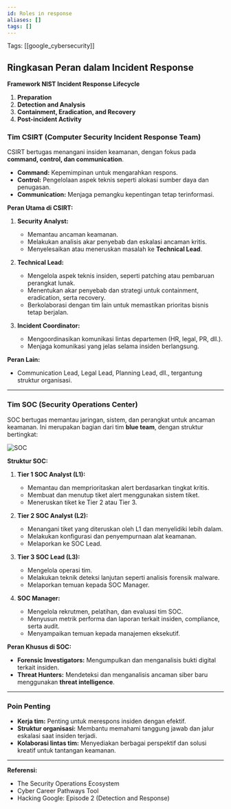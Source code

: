 ```yaml
---
id: Roles in response
aliases: []
tags: []
---
```


Tags: [[google_cybersecurity]]

## Ringkasan Peran dalam Incident Response

**Framework NIST Incident Response Lifecycle**
1. **Preparation**
2. **Detection and Analysis**
3. **Containment, Eradication, and Recovery**
4. **Post-incident Activity**

### **Tim CSIRT (Computer Security Incident Response Team)**
CSIRT bertugas menangani insiden keamanan, dengan fokus pada **command, control, dan communication**.
- **Command:** Kepemimpinan untuk mengarahkan respons.
- **Control:** Pengelolaan aspek teknis seperti alokasi sumber daya dan penugasan.
- **Communication:** Menjaga pemangku kepentingan tetap terinformasi.

**Peran Utama di CSIRT:**
1. **Security Analyst:**
   - Memantau ancaman keamanan.
   - Melakukan analisis akar penyebab dan eskalasi ancaman kritis.
   - Menyelesaikan atau meneruskan masalah ke **Technical Lead**.

2. **Technical Lead:**
   - Mengelola aspek teknis insiden, seperti patching atau pembaruan perangkat lunak.
   - Menentukan akar penyebab dan strategi untuk containment, eradication, serta recovery.
   - Berkolaborasi dengan tim lain untuk memastikan prioritas bisnis tetap berjalan.

3. **Incident Coordinator:**
   - Mengoordinasikan komunikasi lintas departemen (HR, legal, PR, dll.).
   - Menjaga komunikasi yang jelas selama insiden berlangsung.

**Peran Lain:**
- Communication Lead, Legal Lead, Planning Lead, dll., tergantung struktur organisasi.

---

### **Tim SOC (Security Operations Center)**
SOC bertugas memantau jaringan, sistem, dan perangkat untuk ancaman keamanan. Ini merupakan bagian dari tim **blue team**, dengan struktur bertingkat:

![SOC](https://d3c33hcgiwev3.cloudfront.net/imageAssetProxy.v1/CMDszNSgSryqbipKuGOU2Q_222b5865df5f4a72a785cd94279d99f1_CkqInM-0iDHKapM_2jS_68ZBhx11oR2GR_fCveMT5EI39E4h_dsAwBstgiRAXmj-mLFWXeOLNnSpBeMpDrEOiP9N8P9efbhWwLqNx-nDZFmoa6ue7SuqH0iUjmnMPWmpEcZPjKUY7ONnH6qkmt7wqF1XpuxPDe1zCbwGriZcyQRpSru_CG-tzvFvMDe5cg?expiry=1736121600000&hmac=-zpUQ5FVtPbKsy2JtPJqv14TD-qak2TyZk4f6KxYvJU)

**Struktur SOC:**
1. **Tier 1 SOC Analyst (L1):**
   - Memantau dan memprioritaskan alert berdasarkan tingkat kritis.
   - Membuat dan menutup tiket alert menggunakan sistem tiket.
   - Meneruskan tiket ke Tier 2 atau Tier 3.

2. **Tier 2 SOC Analyst (L2):**
   - Menangani tiket yang diteruskan oleh L1 dan menyelidiki lebih dalam.
   - Melakukan konfigurasi dan penyempurnaan alat keamanan.
   - Melaporkan ke SOC Lead.

3. **Tier 3 SOC Lead (L3):**
   - Mengelola operasi tim.
   - Melakukan teknik deteksi lanjutan seperti analisis forensik malware.
   - Melaporkan temuan kepada SOC Manager.

4. **SOC Manager:**
   - Mengelola rekrutmen, pelatihan, dan evaluasi tim SOC.
   - Menyusun metrik performa dan laporan terkait insiden, compliance, serta audit.
   - Menyampaikan temuan kepada manajemen eksekutif.

**Peran Khusus di SOC:**
- **Forensic Investigators:** Mengumpulkan dan menganalisis bukti digital terkait insiden.
- **Threat Hunters:** Mendeteksi dan menganalisis ancaman siber baru menggunakan **threat intelligence**.

---

### **Poin Penting**
- **Kerja tim:** Penting untuk merespons insiden dengan efektif.
- **Struktur organisasi:** Membantu memahami tanggung jawab dan jalur eskalasi saat insiden terjadi.
- **Kolaborasi lintas tim:** Menyediakan berbagai perspektif dan solusi kreatif untuk tantangan keamanan.

---

**Referensi:**
- The Security Operations Ecosystem
- Cyber Career Pathways Tool
- Hacking Google: Episode 2 (Detection and Response)
